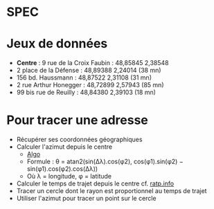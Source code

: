 SPEC
====

# Jeux de données 

- **Centre** : 9 rue de la Croix Faubin : 48,85845 2,38548
- 2 place de la Défense : 48,89388 2,24014 (38 mn)
- 156 bd. Haussmann : 48,87522 2,31108 (31 mn)
- 2 rue Arthur Honegger : 48,72899 2,57943 (85 mn)
- 99 bis rue de Reuilly : 48,84380 2,39103 (18 mn)

# Pour tracer une adresse

- Récupérer ses coordonnées géographiques
- Calculer l'azimut depuis le centre
	- [Algo](http://www.movable-type.co.uk/scripts/latlong.html)
	- Formule : θ = atan2(sin(Δλ).cos(φ2), cos(φ1).sin(φ2) − sin(φ1).cos(φ2).cos(Δλ))
	- Où λ = longitude, φ = latitude
- Calculer le temps de trajet depuis le centre cf. [ratp.info](http://ratp.info)
- Tracer un cercle dont le rayon est proportionnel au temps de trajet
- Utiliser l'azimut pour tracer un point sur le cercle
